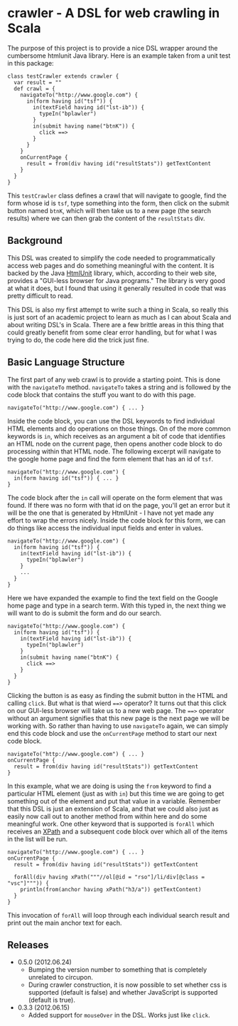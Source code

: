 # crawler - A DSL for web crawling in Scala

The purpose of this project is to provide a nice DSL wrapper around the
cumbersome htmlunit Java library.  Here is an example taken from a unit 
test in this package:

    class testCrawler extends crawler {
      var result = ""
      def crawl = {
        navigateTo("http://www.google.com") {
          in(form having id("tsf")) {
            in(textField having id("lst-ib")) {
              typeIn("bplawler")
            }
            in(submit having name("btnK")) {
              click ==>
            }
          }
        }
        onCurrentPage {
          result = from(div having id("resultStats")) getTextContent
        }
      }
    }

This `testCrawler` class defines a crawl that will navigate to google, 
find the form whose id is `tsf`, type something into the form, then
click on the submit button named `btnK`, which will then take us to a 
new page (the search results) where we can then grab the content of the
`resultStats` div.

## Background

This DSL was created to simplify the code needed to programmatically access
web pages and do something meaningful with the content.  It is backed by the
Java [HtmlUnit](http://htmlunit.sourceforge.net/) library, which, according to
their web site, provides a "GUI-less browser for Java programs."  The library
is very good at what it does, but I found that using it generally resulted in
code that was pretty difficult to read.

This DSL is also my first attempt to write such a thing in Scala, so really 
this is just sort of an academic project to learn as much as I can about Scala
and about writing DSL's in Scala.  There are a few brittle areas in this thing
that could greatly benefit from some clear error handling, but for what I 
was trying to do, the code here did the trick just fine.

## Basic Language Structure

The first part of any web crawl is to provide a starting point.  This is 
done with the `navigateTo` method.  `navigateTo` takes a string and is 
followed by the code block that contains the stuff you want to do with
this page.

    navigateTo("http://www.google.com") { ... }

Inside the code block, you can use the DSL keywords to find individual HTML
elements and do operations on those things.  On of the more common keywords is
`in`, which receives as an argument a bit of code that identifies an HTML
node on the current page, then opens another code block to do processing within
that HTML node.  The following excerpt will navigate to the google home page
and find the form element that has an id of `tsf`.

    navigateTo("http://www.google.com") {
      in(form having id("tsf")) { ... }
    }

The code block after the `in` call will operate on the form element that was
found.  If there was no form with that id on the page, you'll get an error 
but it will be the one that is generated by HtmlUnit - I have not yet made 
any effort to wrap the errors nicely.  Inside the code block for this form,
we can do things like access the individual input fields and enter in 
values.

    navigateTo("http://www.google.com") {
      in(form having id("tsf")) {
        in(textField having id("lst-ib")) {
          typeIn("bplawler")
        }
        ...
      }
    }

Here we have expanded the example to find the text field on the Google home
page and type in a search term.  With this typed in, the next thing we will
want to do is submit the form and do our search.

    navigateTo("http://www.google.com") {
      in(form having id("tsf")) {
        in(textField having id("lst-ib")) {
          typeIn("bplawler")
        }
        in(submit having name("btnK") {
          click ==>
        }
      }
    }

Clicking the button is as easy as finding the submit button in the HTML and
calling `click`.  But what is that wierd `==>` operator?  It turns out that
this click on our GUI-less browser will take us to a new web page.  The 
`==>` operator without an argument signifies that this new page is the next
page we will be working with.  So rather than having to use `navigateTo` 
again, we can simply end this code block and use the `onCurrentPage` method
to start our next code block.

    navigateTo("http://www.google.com") { ... }
    onCurrentPage {
      result = from(div having id("resultStats")) getTextContent
    }

In this example, what we are doing is using the `from` keyword to find a 
particular HTML element (just as with `in`) but this time we are going to 
get something out of the element and put that value in a variable.  Remember 
that this DSL is just an extension of Scala, and that we could also just as
easily now call out to another method from within here and do some meaningful
work.  One other keyword that is supported is `forAll` which receives an
[XPath](http://www.w3schools.com/xpath/) and a subsequent code block over
which all of the items in the list will be run.

    navigateTo("http://www.google.com") { ... }
    onCurrentPage {
      result = from(div having id("resultStats")) getTextContent
      
      forAll(div having xPath("""//ol[@id = "rso"]/li/div[@class = "vsc"]""")) {
        println(from(anchor having xPath("h3/a")) getTextContent)
      }
    }

This invocation of `forAll` will loop through each individual search result
and print out the main anchor text for each.

## Releases

* 0.5.0 (2012.06.24)
  * Bumping the version number to something that is completely unrelated 
    to circupon.
  * During crawler construction, it is now possible to set whether 
    css is supported (default is false) and whether JavaScript is supported
    (default is true).
* 0.3.3 (2012.06.15)
  * Added support for `mouseOver` in the DSL.  Works just like `click`.

